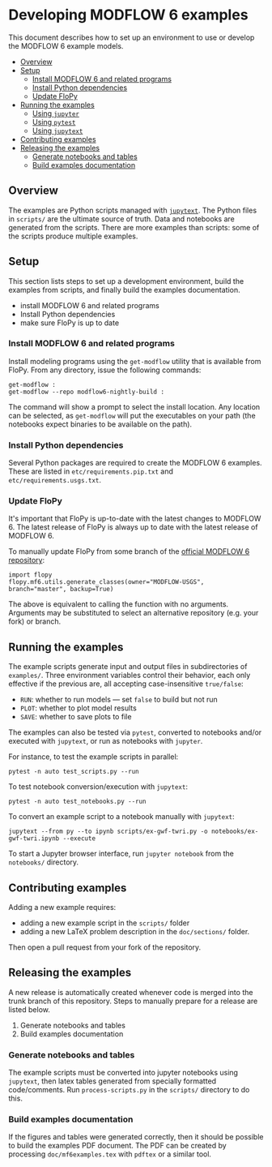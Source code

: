 # Developing MODFLOW 6 examples

This document describes how to set up an environment to use or develop the MODFLOW 6 example models.

<!-- START doctoc generated TOC please keep comment here to allow auto update -->
<!-- DON'T EDIT THIS SECTION, INSTEAD RE-RUN doctoc TO UPDATE -->


- [Overview](#overview)
- [Setup](#setup)
  - [Install MODFLOW 6 and related programs](#install-modflow-6-and-related-programs)
  - [Install Python dependencies](#install-python-dependencies)
  - [Update FloPy](#update-flopy)
- [Running the examples](#running-the-examples)
  - [Using `jupyter`](#using-jupyter)
  - [Using `pytest`](#using-pytest)
  - [Using `jupytext`](#using-jupytext)
- [Contributing examples](#contributing-examples)
- [Releasing the examples](#releasing-the-examples)
  - [Generate notebooks and tables](#generate-notebooks-and-tables)
  - [Build examples documentation](#build-examples-documentation)

<!-- END doctoc generated TOC please keep comment here to allow auto update -->

## Overview

The examples are Python scripts managed with [`jupytext`](https://github.com/mwouts/jupytext). The Python files in `scripts/` are the ultimate source of truth. Data and notebooks are generated from the scripts. There are more examples than scripts: some of the scripts produce multiple examples.

## Setup

This section lists steps to set up a development environment, build the examples from scripts, and finally build the examples documentation.

- install MODFLOW 6 and related programs
- Install Python dependencies
- make sure FloPy is up to date

### Install MODFLOW 6 and related programs

Install modeling programs using the `get-modflow` utility that is available from FloPy. From any directory, issue the following commands:

```commandline
get-modflow :
get-modflow --repo modflow6-nightly-build :
```

The command will show a prompt to select the install location. Any location can be selected, as `get-modflow` will put the executables on your path (the notebooks expect binaries to be available on the path).

### Install Python dependencies

Several Python packages are required to create the MODFLOW 6 examples. These are listed in `etc/requirements.pip.txt` and `etc/requirements.usgs.txt`.

### Update FloPy

It's important that FloPy is up-to-date with the latest changes to MODFLOW 6. The latest release of FloPy is always up to date with the latest release of MODFLOW 6.

To manually update FloPy from some branch of the [official MODFLOW 6 repository](https://github.com/MODFLOW-USGS/modflow6):

```commandline
import flopy
flopy.mf6.utils.generate_classes(owner="MODFLOW-USGS", branch="master", backup=True)
```

The above is equivalent to calling the function with no arguments. Arguments may be substituted to select an alternative repository (e.g. your fork) or branch.

## Running the examples

The example scripts generate input and output files in subdirectories of `examples/`. Three environment variables control their behavior, each only effective if the previous are, all accepting case-insensitive `true/false`:

- `RUN`: whether to run models &mdash; set `false` to build but not run
- `PLOT`: whether to plot model results
- `SAVE`: whether to save plots to file

The examples can also be tested via `pytest`, converted to notebooks and/or executed with `jupytext`, or run as notebooks with `jupyter`.

For instance, to test the example scripts in parallel:

```shell
pytest -n auto test_scripts.py --run
```

To test notebook conversion/execution with `jupytext`:

```shell
pytest -n auto test_notebooks.py --run
```

To convert an example script to a notebook manually with `jupytext`:

```shell
jupytext --from py --to ipynb scripts/ex-gwf-twri.py -o notebooks/ex-gwf-twri.ipynb --execute
```

To start a Jupyter browser interface, run `jupyter notebook` from the `notebooks/` directory.

## Contributing examples

Adding a new example requires:

* adding a new example script in the `scripts/` folder
* adding a new LaTeX problem description in the `doc/sections/` folder.

Then open a pull request from your fork of the repository.

## Releasing the examples

A new release is automatically created whenever code is merged into the trunk branch of this repository. Steps to manually prepare for a release are listed below.

1. Generate notebooks and tables
2. Build examples documentation

### Generate notebooks and tables

The example scripts must be converted into jupyter notebooks using `jupytext`, then latex tables generated from specially formatted code/comments. Run `process-scripts.py` in the `scripts/` directory to do this.

### Build examples documentation

If the figures and tables were generated correctly, then it should be possible to build the examples PDF document. The PDF can be created by processing `doc/mf6examples.tex` with `pdftex` or a similar tool.
